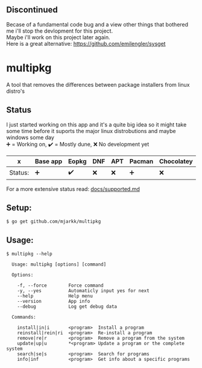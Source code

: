 ## Discontinued
Becase of a fundamental code bug and a view other things that bothered me i'll stop the devlopment for this project.  
Maybe i'll work on this project later again.  
Here is a great alternative: https://github.com/emilengler/sysget

# multipkg
A tool that removes the differences between package installers from linux distro's

## Status
I just started working on this app and it's a quite big idea so it might take some time before it suports the major linux distrobutions and maybe windows some day  
:heavy_plus_sign: = Working on, :heavy_check_mark: = Mostly dune, :x: No development yet  

| x | Base app | Eopkg | DNF | APT | Pacman | Chocolatey |
|---|---|---|---|---|---|---|
| Status: | :heavy_plus_sign: | :heavy_check_mark: | :x: | :x: | :heavy_plus_sign: | :x: |

For a more extensive status read: [docs/supported.md](./docs/supported.md)

## Setup:
```
$ go get github.com/mjarkk/multipkg
```

## Usage:
```
$ multipkg --help

  Usage: multipkg [options] [command]

  Options:

    -f, --force        Force command
    -y, --yes          Automaticly input yes for next
    --help             Help menu
    --version          App info
    --debug            Log get debug data 

  Commands:

    install|in|i       <program>  Install a program
    reinstall|rein|ri  <program>  Re-install a program
    remove|re|r        <program>  Remove a program from the system
    update|up|u        *<program> Update a program or the complete system
    search|se|s        <program>  Search for programs
    info|inf           <program>  Get info about a specific programs
```
